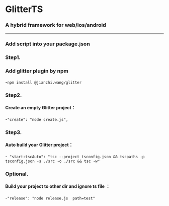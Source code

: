 # GlitterTS 
### A hybrid framework for web/ios/android

-------
### Add script into your package.json

### Step1.
### Add glitter plugin by npm
-`npm install @jianzhi.wang/glitter`
### Step2.
#### Create an empty Glitter project：
-`"create": "node create.js",`

### Step3.
#### Auto build your Glitter project：
-`
"start:tscAuto": "tsc --project tsconfig.json && tscpaths -p tsconfig.json -s ./src -o ./src && tsc -w"`

### Optional.
#### Build your project to other dir and ignore ts file ：
-`"release": "node release.js  path=test"`